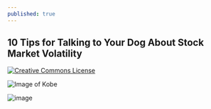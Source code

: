 ```yaml
---
published: true
---
```

## 10 Tips for Talking to Your Dog About Stock Market Volatility

[![Creative Commons License](http://i.creativecommons.org/l/by-nc-nd/3.0/88x31.png)](http://creativecommons.org/licenses/by-nc-nd/3.0/)


![Image of Kobe](https://photos.google.com/share/AF1QipNDXhop0zBoxQVMXBCukmUe8vpNzEKCGvJPGPvYmJtFvcgUx4ldOG3eJDJB4kgUIA/photo/AF1QipM-5OAhmNQsGnuJztkL39qBLsF3OQe7zfr7Peul?key=akpFRGd5WEZxbWZnbVhTVWY2c3hkSlBBaTJ4dnBB)




![image](https://lh3.googleusercontent.com/xgL8INl8gsKhyZ_vcA38jUYOXI2RVIdmFd78CajdNuZTZzVIk3nNbjTSf_ZwnwWA0zifcaVD2Dyco6chefburGG9GvKhkxePi-uwDB43uRjy2qDXeR3cx94FgcjYdlz_wQPdIctNfQMVdYkyr3rj9bDOx4B3hMjA6sgors-uEVtGijgNCpt_dbA7g9foCUKpVd3Gxv8hVWKQFdhpp35ITNiCR_GLkRDsMJM0C1FJn8A0h4EfKWm-zF1qzb7ZBNqij0ZKFCMaBcNN4023Jc_cSdI88EAcJk8v_1swvLGv5xwrUwuZ6n3fUuXTtGD2eNkS3ThWMk7izw3FtikoLAgKoEyXiB_kZKCcKWqxu6TghbC-ABMK5M1M1qt9Y5P9WrsV_XvbHdNR2eiQ-DAspV5Oxy4XSiopsr3uGKOffrlij3g3UyI_harLSEDpc72oofzYVXNHb-1h1laTAUrsCyEZ1bYqMj3Y6TpHCPUOf6Agcoa9u0ZHiCFYRPdN-y55KszOZAd0NJ2ugPp8dV1_1f_SfhCIG_8Pr-zDm7NrcOebyNujCryAh55evYL71rl6S-Nh4YkIPSx2jtPI2tblxtzSiGpYexXKjHd-zHSbdrRFc4XCWvilS1kGVrjH0VIJrhKdorAGUTO3tZ_SRMXuQF1qnA9sUwKUwbzLqfz04JKK6PC-2HAbL1V9Pni9Cs1TCWg=w449-h797-no?authuser=0)
